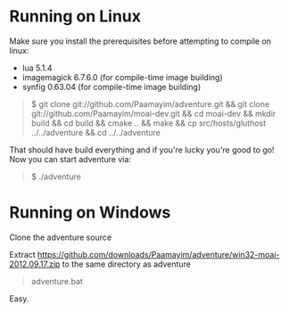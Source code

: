 Running on Linux
================

Make sure you install the prerequisites before attempting to compile on linux:

* lua 5.1.4
* imagemagick 6.7.6.0 (for compile-time image building)
* synfig 0.63.04 (for compile-time image building)

> $ git clone git://github.com/Paamayim/adventure.git && git clone git://github.com/Paamayim/moai-dev.git && cd moai-dev && mkdir build && cd build && cmake .. && make && cp src/hosts/gluthost ../../adventure && cd ../../adventure

That should have build everything and if you're lucky you're good to go! Now you can start adventure via:

> $ ./adventure



Running on Windows
==================

Clone the adventure source

Extract https://github.com/downloads/Paamayim/adventure/win32-moai-2012.09.17.zip to the same directory as adventure

> adventure.bat

Easy.